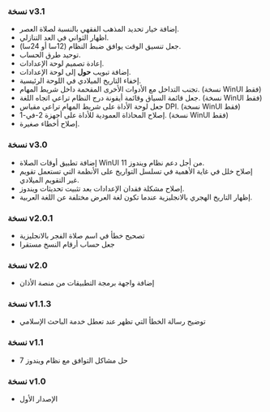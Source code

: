 ﻿### نسخة v3.1

- إضافة خيار تحديد المذهب الفقهي بالنسبة لصلاة العصر.
- اظهار الثواني في العد التنازلي.
- جعل تنسيق الوقت يوافق ضبط النظام (12سا أو 24سا).
- توحيد طرق الحساب.
- إعادة تصميم لوحة الإعدادات.
- إضافة تبويب **حول** إلى لوحة الإعدادات.
- إخفاء التاريخ الميلادي في اللوحة الرئيسية.
- تجنب التداخل مع الأدوات الأخرى المقحمة داخل شريط المهام. (نسخة WinUI فقط)
- جعل قائمة السياق وقائمة أيقونة درج النظام تراعي اتجاه اللغة. (نسخة WinUI فقط)
- جعل لوحة الأداة على شريط المهام تراعي مقياس DPI. (نسخة WinUI فقط)
- إصلاح المحاذاة العمودية للأداة على أجهزة 2-في-1. (نسخة WinUI فقط)
- إصلاح أخطاء صغيرة.

### نسخة v3.0

- إضافة تطبيق أوقات الصلاة WinUI من أجل دعم نظام ويندوز 11.
- إصلاح خلل في غاية الأهمية في تسلسل التواريخ على الأنظمة التي تستعمل تقويم غير التقويم الميلادي.
- إصلاح مشكلة فقدان الإعدادات بعد تثبيت تحديثات ويندوز.
- إظهار التاريخ الهجري بالانجليزية عندما تكون لغة العرض مختلفة عن اللغة العربية.

### نسخة v2.0.1

- تصحيح خطأ في اسم صلاة الفجر بالانجليزية
- جعل حساب أرقام النسخ مستقرا

### نسخة v2.0

- إضافة واجهة برمجة التطبيقات من منصة الأذان

### نسخة v1.1.3

- توضيح رسالة الخطأ التي تظهر عند تعطل خدمة الباحث الإسلامي

### نسخة v1.1

- حل مشاكل التوافق مع نظام ويندوز 7

### نسخة v1.0

- الإصدار الأول